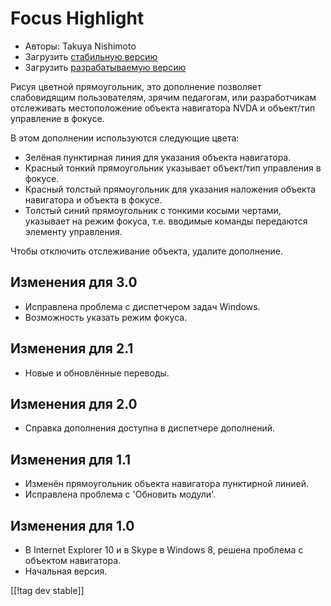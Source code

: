 # Focus Highlight #

* Авторы: Takuya Nishimoto
* Загрузить [стабильную версию][2]
* Загрузить [разрабатываемую версию][1]

Рисуя цветной прямоугольник, это дополнение позволяет слабовидящим
пользователям, зрячим педагогам, или разработчикам отслеживать
местоположение объекта навигатора NVDA и объект/тип управление в фокусе.

В этом дополнении используются следующие цвета:

* Зелёная пунктирная линия для указания объекта навигатора.
* Красный тонкий прямоугольник указывает объект/тип управления в фокусе.
* Красный толстый прямоугольник для указания наложения объекта навигатора и
  объекта в фокусе.
* Толстый синий прямоугольник с тонкими косыми чертами, указывает на режим
  фокуса, т.е. вводимые команды передаются элементу управления.

Чтобы отключить отслеживание объекта, удалите дополнение.

## Изменения для 3.0 ##

* Исправлена проблема с диспетчером задач Windows.
* Возможность указать режим фокуса.

## Изменения для 2.1 ##

* Новые и обновлённые переводы.

## Изменения для 2.0 ##

* Справка дополнения доступна в диспетчере дополнений.

## Изменения для 1.1 ##

* Изменён прямоугольник объекта навигатора пунктирной линией.
* Исправлена проблема с 'Обновить модули'.

## Изменения для 1.0 ##

* В Internet Explorer 10 и в Skype в Windows 8, решена проблема с объектом
  навигатора.
* Начальная версия.


[[!tag dev stable]]

[1]: http://addons.nvda-project.org/files/get.php?file=fh-dev

[2]: http://addons.nvda-project.org/files/get.php?file=fh
